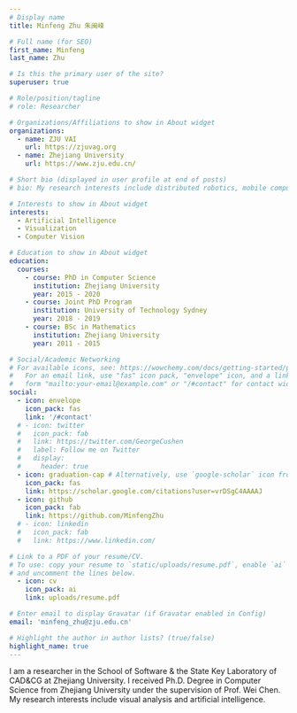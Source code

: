```yaml
---
# Display name
title: Minfeng Zhu 朱闽峰

# Full name (for SEO)
first_name: Minfeng
last_name: Zhu

# Is this the primary user of the site?
superuser: true

# Role/position/tagline
# role: Researcher

# Organizations/Affiliations to show in About widget
organizations:
  - name: ZJU VAI
    url: https://zjuvag.org
  - name: Zhejiang University
    url: https://www.zju.edu.cn/

# Short bio (displayed in user profile at end of posts)
# bio: My research interests include distributed robotics, mobile computing and programmable matter.

# Interests to show in About widget
interests:
  - Artificial Intelligence
  - Visualization
  - Computer Vision

# Education to show in About widget
education:
  courses:
    - course: PhD in Computer Science
      institution: Zhejiang University
      year: 2015 - 2020
    - course: Joint PhD Program
      institution: University of Technology Sydney
      year: 2018 - 2019
    - course: BSc in Mathematics
      institution: Zhejiang University
      year: 2011 - 2015

# Social/Academic Networking
# For available icons, see: https://wowchemy.com/docs/getting-started/page-builder/#icons
#   For an email link, use "fas" icon pack, "envelope" icon, and a link in the
#   form "mailto:your-email@example.com" or "/#contact" for contact widget.
social:
  - icon: envelope
    icon_pack: fas
    link: '/#contact'
  # - icon: twitter
  #   icon_pack: fab
  #   link: https://twitter.com/GeorgeCushen
  #   label: Follow me on Twitter
  #   display:
  #     header: true
  - icon: graduation-cap # Alternatively, use `google-scholar` icon from `ai` icon pack
    icon_pack: fas
    link: https://scholar.google.com/citations?user=vrDSgC4AAAAJ
  - icon: github
    icon_pack: fab
    link: https://github.com/MinfengZhu
  # - icon: linkedin
  #   icon_pack: fab
  #   link: https://www.linkedin.com/

# Link to a PDF of your resume/CV.
# To use: copy your resume to `static/uploads/resume.pdf`, enable `ai` icons in `params.yaml`,
# and uncomment the lines below.
  - icon: cv
    icon_pack: ai
    link: uploads/resume.pdf

# Enter email to display Gravatar (if Gravatar enabled in Config)
email: 'minfeng_zhu@zju.edu.cn'

# Highlight the author in author lists? (true/false)
highlight_name: true
---
```

I am a researcher in the School of Software & the State Key Laboratory of CAD&CG at Zhejiang University. I received Ph.D. Degree in Computer Science from Zhejiang University under the supervision of Prof. Wei Chen. My research interests include visual analysis and artificial intelligence.

